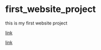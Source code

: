 # first_website_project
this is my first website project

[link](https://www.example.com/my%20great%20page)

<a href="https://www.example.com/my great page">link</a>
